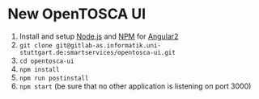 # New OpenTOSCA UI

1. Install and setup [Node.js](https://nodejs.org/en/) and [NPM](https://www.npmjs.com) for [Angular2](https://angular.io/docs/ts/latest/quickstart.html)
2. `git clone git@gitlab-as.informatik.uni-stuttgart.de:smartservices/opentosca-ui.git`
3. `cd opentosca-ui`
3. `npm install`
4. `npm run postinstall`
5. `npm start` (be sure that no other application is listening on port 3000)